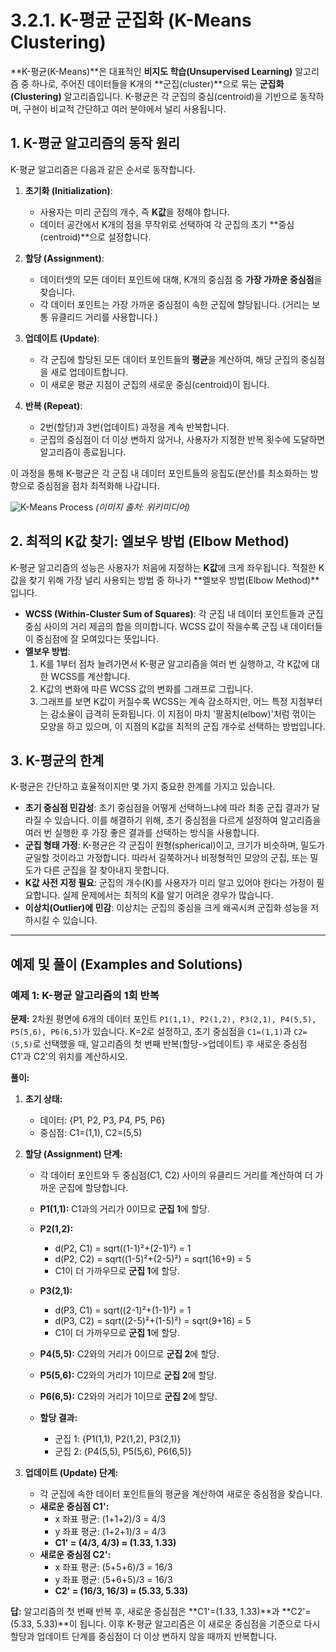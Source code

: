 # 3.2.1. K-평균 군집화 (K-Means Clustering)

**K-평균(K-Means)**은 대표적인 **비지도 학습(Unsupervised Learning)** 알고리즘 중 하나로, 주어진 데이터들을 K개의 **군집(cluster)**으로 묶는 **군집화(Clustering)** 알고리즘입니다. K-평균은 각 군집의 중심(centroid)을 기반으로 동작하며, 구현이 비교적 간단하고 여러 분야에서 널리 사용됩니다.

## 1. K-평균 알고리즘의 동작 원리

K-평균 알고리즘은 다음과 같은 순서로 동작합니다.

1.  **초기화 (Initialization)**:
    - 사용자는 미리 군집의 개수, 즉 **K값**을 정해야 합니다.
    - 데이터 공간에서 K개의 점을 무작위로 선택하여 각 군집의 초기 **중심(centroid)**으로 설정합니다.

2.  **할당 (Assignment)**:
    - 데이터셋의 모든 데이터 포인트에 대해, K개의 중심점 중 **가장 가까운 중심점**을 찾습니다.
    - 각 데이터 포인트는 가장 가까운 중심점이 속한 군집에 할당됩니다. (거리는 보통 유클리드 거리를 사용합니다.)

3.  **업데이트 (Update)**:
    - 각 군집에 할당된 모든 데이터 포인트들의 **평균**을 계산하여, 해당 군집의 중심점을 새로 업데이트합니다.
    - 이 새로운 평균 지점이 군집의 새로운 중심(centroid)이 됩니다.

4.  **반복 (Repeat)**:
    - 2번(할당)과 3번(업데이트) 과정을 계속 반복합니다.
    - 군집의 중심점이 더 이상 변하지 않거나, 사용자가 지정한 반복 횟수에 도달하면 알고리즘이 종료됩니다.

이 과정을 통해 K-평균은 각 군집 내 데이터 포인트들의 응집도(분산)를 최소화하는 방향으로 중심점을 점차 최적화해 나갑니다.

![K-Means Process](https://upload.wikimedia.org/wikipedia/commons/thumb/e/ea/K-means_convergence.gif/300px-K-means_convergence.gif)
*(이미지 출처: 위키미디어)*

## 2. 최적의 K값 찾기: 엘보우 방법 (Elbow Method)

K-평균 알고리즘의 성능은 사용자가 처음에 지정하는 **K값**에 크게 좌우됩니다. 적절한 K값을 찾기 위해 가장 널리 사용되는 방법 중 하나가 **엘보우 방법(Elbow Method)**입니다.

- **WCSS (Within-Cluster Sum of Squares)**: 각 군집 내 데이터 포인트들과 군집 중심 사이의 거리 제곱의 합을 의미합니다. WCSS 값이 작을수록 군집 내 데이터들이 중심점에 잘 모여있다는 뜻입니다.
- **엘보우 방법**:
  1. K를 1부터 점차 늘려가면서 K-평균 알고리즘을 여러 번 실행하고, 각 K값에 대한 WCSS를 계산합니다.
  2. K값의 변화에 따른 WCSS 값의 변화를 그래프로 그립니다.
  3. 그래프를 보면 K값이 커질수록 WCSS는 계속 감소하지만, 어느 특정 지점부터는 감소율이 급격히 둔화됩니다. 이 지점이 마치 '팔꿈치(elbow)'처럼 꺾이는 모양을 하고 있으며, 이 지점의 K값을 최적의 군집 개수로 선택하는 방법입니다.

## 3. K-평균의 한계

K-평균은 간단하고 효율적이지만 몇 가지 중요한 한계를 가지고 있습니다.

- **초기 중심점 민감성**: 초기 중심점을 어떻게 선택하느냐에 따라 최종 군집 결과가 달라질 수 있습니다. 이를 해결하기 위해, 초기 중심점을 다르게 설정하여 알고리즘을 여러 번 실행한 후 가장 좋은 결과를 선택하는 방식을 사용합니다.
- **군집 형태 가정**: K-평균은 각 군집이 원형(spherical)이고, 크기가 비슷하며, 밀도가 균일할 것이라고 가정합니다. 따라서 길쭉하거나 비정형적인 모양의 군집, 또는 밀도가 다른 군집을 잘 찾아내지 못합니다.
- **K값 사전 지정 필요**: 군집의 개수(K)를 사용자가 미리 알고 있어야 한다는 가정이 필요합니다. 실제 문제에서는 최적의 K를 알기 어려운 경우가 많습니다.
- **이상치(Outlier)에 민감**: 이상치는 군집의 중심을 크게 왜곡시켜 군집화 성능을 저하시킬 수 있습니다.

---

## 예제 및 풀이 (Examples and Solutions)

### 예제 1: K-평균 알고리즘의 1회 반복

**문제:** 2차원 평면에 6개의 데이터 포인트 `P1(1,1), P2(1,2), P3(2,1), P4(5,5), P5(5,6), P6(6,5)`가 있습니다. K=2로 설정하고, 초기 중심점을 `C1=(1,1)`과 `C2=(5,5)`로 선택했을 때, 알고리즘의 첫 번째 반복(할당->업데이트) 후 새로운 중심점 C1'과 C2'의 위치를 계산하시오.

**풀이:**

1.  **초기 상태:**
    - 데이터: {P1, P2, P3, P4, P5, P6}
    - 중심점: C1=(1,1), C2=(5,5)

2.  **할당 (Assignment) 단계:**
    - 각 데이터 포인트와 두 중심점(C1, C2) 사이의 유클리드 거리를 계산하여 더 가까운 군집에 할당합니다.
    - **P1(1,1):** C1과의 거리가 0이므로 **군집 1**에 할당.
    - **P2(1,2):**
      - d(P2, C1) = sqrt((1-1)²+(2-1)²) = 1
      - d(P2, C2) = sqrt((1-5)²+(2-5)²) = sqrt(16+9) = 5
      - C1이 더 가까우므로 **군집 1**에 할당.
    - **P3(2,1):**
      - d(P3, C1) = sqrt((2-1)²+(1-1)²) = 1
      - d(P3, C2) = sqrt((2-5)²+(1-5)²) = sqrt(9+16) = 5
      - C1이 더 가까우므로 **군집 1**에 할당.
    - **P4(5,5):** C2와의 거리가 0이므로 **군집 2**에 할당.
    - **P5(5,6):** C2와의 거리가 1이므로 **군집 2**에 할당.
    - **P6(6,5):** C2와의 거리가 1이므로 **군집 2**에 할당.

    - **할당 결과:**
      - 군집 1: {P1(1,1), P2(1,2), P3(2,1)}
      - 군집 2: {P4(5,5), P5(5,6), P6(6,5)}

3.  **업데이트 (Update) 단계:**
    - 각 군집에 속한 데이터 포인트들의 평균을 계산하여 새로운 중심점을 찾습니다.
    - **새로운 중심점 C1':**
      - x 좌표 평균: (1+1+2)/3 = 4/3
      - y 좌표 평균: (1+2+1)/3 = 4/3
      - **C1' = (4/3, 4/3) ≈ (1.33, 1.33)**
    - **새로운 중심점 C2':**
      - x 좌표 평균: (5+5+6)/3 = 16/3
      - y 좌표 평균: (5+6+5)/3 = 16/3
      - **C2' = (16/3, 16/3) ≈ (5.33, 5.33)**

**답:**
알고리즘의 첫 번째 반복 후, 새로운 중심점은 **C1'=(1.33, 1.33)**과 **C2'=(5.33, 5.33)**이 됩니다.
이후 K-평균 알고리즘은 이 새로운 중심점을 기준으로 다시 할당과 업데이트 단계를 중심점이 더 이상 변하지 않을 때까지 반복합니다.
